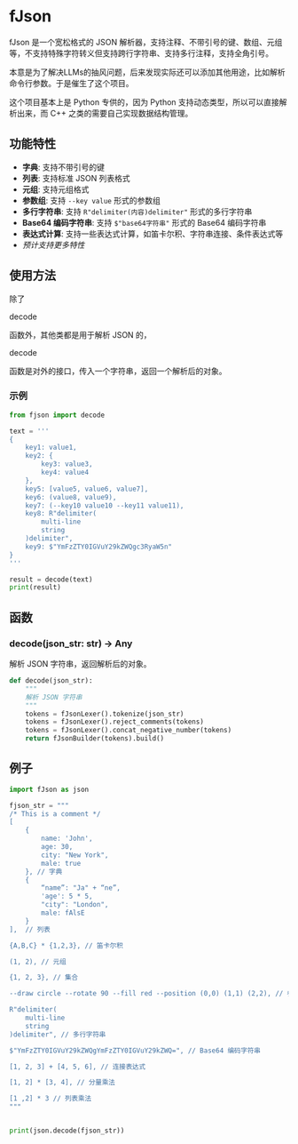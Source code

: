 # fJson

fJson 是一个宽松格式的 JSON 解析器，支持注释、不带引号的键、数组、元组等，不支持特殊字符转义但支持跨行字符串、支持多行注释，支持全角引号。

本意是为了解决LLMs的抽风问题，后来发现实际还可以添加其他用途，比如解析命令行参数。于是催生了这个项目。

这个项目基本上是 Python 专供的，因为 Python 支持动态类型，所以可以直接解析出来，而 C++ 之类的需要自己实现数据结构管理。

## 功能特性

- **字典**: 支持不带引号的键
- **列表**: 支持标准 JSON 列表格式
- **元组**: 支持元组格式
- **参数组**: 支持 `--key value` 形式的参数组
- **多行字符串**: 支持 `R"delimiter(内容)delimiter"` 形式的多行字符串
- **Base64 编码字符串**: 支持 `$"base64字符串"` 形式的 Base64 编码字符串
- **表达式计算**: 支持一些表达式计算，如笛卡尔积、字符串连接、条件表达式等
- _预计支持更多特性_

## 使用方法

除了 

decode

 函数外，其他类都是用于解析 JSON 的，

decode

 函数是对外的接口，传入一个字符串，返回一个解析后的对象。

### 示例

```python
from fjson import decode

text = '''
{
    key1: value1,
    key2: {
        key3: value3,
        key4: value4
    },
    key5: [value5, value6, value7],
    key6: (value8, value9),
    key7: (--key10 value10 --key11 value11),
    key8: R"delimiter(
        multi-line
        string
    )delimiter",
    key9: $"YmFzZTY0IGVuY29kZWQgc3RyaW5n"
}
'''

result = decode(text)
print(result)
```

## 函数

### decode(json_str: str) -> Any

解析 JSON 字符串，返回解析后的对象。

```python
def decode(json_str):
    """
    解析 JSON 字符串
    """
    tokens = fJsonLexer().tokenize(json_str)
    tokens = fJsonLexer().reject_comments(tokens)
    tokens = fJsonLexer().concat_negative_number(tokens)
    return fJsonBuilder(tokens).build()
```

## 例子

```python
import fJson as json

fjson_str = """
/* This is a comment */
[
    {
        name: 'John',
        age: 30,
        city: "New York",
        male: true
    }, // 字典
    {
        “name”: "Ja" + “ne”,
        'age': 5 * 5,
        "city": "London",
        male: fAlsE
    }
],  // 列表

{A,B,C} * {1,2,3}, // 笛卡尔积

(1, 2), // 元组

{1, 2, 3}, // 集合

--draw circle --rotate 90 --fill red --position (0,0) (1,1) (2,2), // 参数组

R"delimiter(
    multi-line
    string
)delimiter", // 多行字符串

$"YmFzZTY0IGVuY29kZWQgYmFzZTY0IGVuY29kZWQ=", // Base64 编码字符串

[1, 2, 3] + [4, 5, 6], // 连接表达式

[1, 2] * [3, 4], // 分量乘法

[1 ,2] * 3 // 列表乘法
"""


print(json.decode(fjson_str))
```